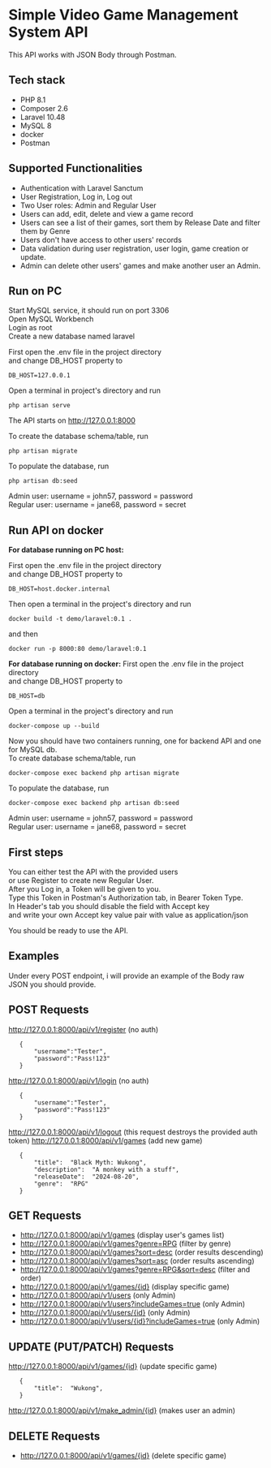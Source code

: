 ﻿# Simple Video Game Management System API
This API works with JSON Body through Postman.

## Tech stack

 - PHP 8.1
 - Composer 2.6
 - Laravel 10.48
 - MySQL 8
 - docker
 - Postman

## Supported Functionalities

 - Authentication with Laravel Sanctum
 - User Registration, Log in, Log out
 - Two User roles: Admin and Regular User
 - Users can add, edit, delete and view a game record
 - Users can see a list of their games, sort them by Release Date and filter them by Genre
 - Users don't have access to other users' records
 - Data validation during user registration, user login, game creation or update.
 - Admin can delete other users' games and make another user an Admin.

## Run on PC

Start MySQL service, it should run on port 3306  
Open MySQL Workbench  
Login as root  
Create a new database named laravel  

First open the .env file in the project directory  
and change DB_HOST property to

    DB_HOST=127.0.0.1

Open a terminal in project's directory and run

    php artisan serve

The API starts on http://127.0.0.1:8000

To create the database schema/table, run

    php artisan migrate
To populate the database, run

    php artisan db:seed
Admin user: username = john57, password = password  
Regular user: username = jane68, password = secret

## Run API on docker

**For database running on PC host:**

First open the .env file in the project directory  
and change DB_HOST property to

    DB_HOST=host.docker.internal
Then open a terminal in the project's directory and run

    docker build -t demo/laravel:0.1 .
and then

    docker run -p 8000:80 demo/laravel:0.1

**For database  running on docker:**
First open the .env file in the project directory  
and change DB_HOST property to

    DB_HOST=db
Open a terminal in the project's directory and run

    docker-compose up --build
Now you should have two containers running, one for backend API and one for MySQL db.  
To create database schema/table, run

    docker-compose exec backend php artisan migrate
To populate the database, run

    docker-compose exec backend php artisan db:seed
Admin user: username = john57, password = password  
Regular user: username = jane68, password = secret

## First steps
You can either test the API with the provided users  
or use Register to create new Regular User.  
After you Log in, a Token will be given to you.  
Type this Token in Postman's Authorization tab, in Bearer Token Type.  
In Header's tab you should disable the field with Accept key  
and write your own Accept key value pair with value as application/json  

You should be ready to use the API.

## Examples
Under every POST endpoint, i will provide an example of the Body raw JSON you should provide.

## POST Requests

   http://127.0.0.1:8000/api/v1/register (no auth)
   

       {
           "username":"Tester",
           "password":"Pass!123"
       }

http://127.0.0.1:8000/api/v1/login (no auth)
   

       {
           "username":"Tester",
           "password":"Pass!123"
       }

http://127.0.0.1:8000/api/v1/logout (this request destroys the provided auth token)
http://127.0.0.1:8000/api/v1/games (add new game)
   

       {
	       "title":  "Black Myth: Wukong",
	       "description":  "A monkey with a stuff",
	       "releaseDate":  "2024-08-20",
	       "genre":  "RPG"
       }


## GET Requests

- http://127.0.0.1:8000/api/v1/games (display user's games list)
- http://127.0.0.1:8000/api/v1/games?genre=RPG (filter by genre)
- http://127.0.0.1:8000/api/v1/games?sort=desc (order results descending)
- http://127.0.0.1:8000/api/v1/games?sort=asc (order results ascending)
- http://127.0.0.1:8000/api/v1/games?genre=RPG&sort=desc (filter and order)
- http://127.0.0.1:8000/api/v1/games/{id} (display specific game)
- http://127.0.0.1:8000/api/v1/users (only Admin)
- http://127.0.0.1:8000/api/v1/users?includeGames=true (only Admin)
- http://127.0.0.1:8000/api/v1/users/{id} (only Admin)
- http://127.0.0.1:8000/api/v1/users/{id}?includeGames=true (only Admin)

## UPDATE (PUT/PATCH) Requests

http://127.0.0.1:8000/api/v1/games/{id} (update specific game)

       {
	       "title":  "Wukong",
       }


http://127.0.0.1:8000/api/v1/make_admin/{id} (makes user an admin)

## DELETE Requests

- http://127.0.0.1:8000/api/v1/games/{id} (delete specific game)
